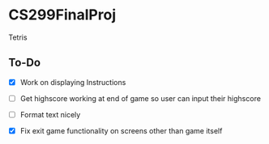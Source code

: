 # CS299FinalProj
Tetris
## To-Do 
- [X] Work on displaying Instructions
- [ ] Get highscore working at end of game so user can input their highscore
- [ ] Format text nicely
- [X] Fix exit game functionality on screens other than game itself

